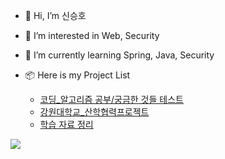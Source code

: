 - 👋 Hi, I’m 신승호
- 👀 I’m interested in Web, Security
- 🌱 I’m currently learning Spring, Java, Security

- 📦 Here is my Project List
  * [코딩_알고리즘 공부/궁금한 것들 테스트]( https://github.com/seuhong98/Coding_Study )
  * [강원대학교_산학협력프로젝트]( https://github.com/seuhong98/industry-university_project )
  * [학습 자료 정리]( https://github.com/seuhong98/Study )

  
<img src="https://img.shields.io/badge/git-F05032?style=for-the-badge&logo=git&logoColor=white">
